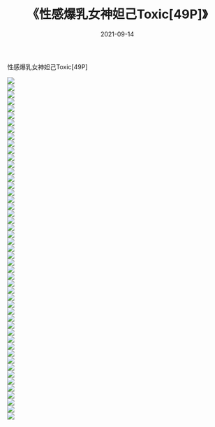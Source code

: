 ﻿---
layout: post
title:  《性感爆乳女神妲己Toxic[49P]》
date:   2021-09-14
img: http://pic.660000.xyz/1:/性感/2021/性感爆乳女神妲己Toxic[49P]/000.jpg
categories: [美女, 清纯, 唯美]
---

性感爆乳女神妲己Toxic[49P]

  ![](http://pic.660000.xyz/1:/性感/2021/性感爆乳女神妲己Toxic[49P]/001.jpg) <br> ![](http://pic.660000.xyz/1:/性感/2021/性感爆乳女神妲己Toxic[49P]/002.jpg) <br> ![](http://pic.660000.xyz/1:/性感/2021/性感爆乳女神妲己Toxic[49P]/003.jpg) <br> ![](http://pic.660000.xyz/1:/性感/2021/性感爆乳女神妲己Toxic[49P]/004.jpg) <br> ![](http://pic.660000.xyz/1:/性感/2021/性感爆乳女神妲己Toxic[49P]/005.jpg) <br> ![](http://pic.660000.xyz/1:/性感/2021/性感爆乳女神妲己Toxic[49P]/006.jpg) <br> ![](http://pic.660000.xyz/1:/性感/2021/性感爆乳女神妲己Toxic[49P]/007.jpg) <br> ![](http://pic.660000.xyz/1:/性感/2021/性感爆乳女神妲己Toxic[49P]/008.jpg) <br> ![](http://pic.660000.xyz/1:/性感/2021/性感爆乳女神妲己Toxic[49P]/009.jpg) <br> ![](http://pic.660000.xyz/1:/性感/2021/性感爆乳女神妲己Toxic[49P]/010.jpg) <br> ![](http://pic.660000.xyz/1:/性感/2021/性感爆乳女神妲己Toxic[49P]/011.jpg) <br> ![](http://pic.660000.xyz/1:/性感/2021/性感爆乳女神妲己Toxic[49P]/012.jpg) <br> ![](http://pic.660000.xyz/1:/性感/2021/性感爆乳女神妲己Toxic[49P]/013.jpg) <br> ![](http://pic.660000.xyz/1:/性感/2021/性感爆乳女神妲己Toxic[49P]/014.jpg) <br> ![](http://pic.660000.xyz/1:/性感/2021/性感爆乳女神妲己Toxic[49P]/015.jpg) <br> ![](http://pic.660000.xyz/1:/性感/2021/性感爆乳女神妲己Toxic[49P]/016.jpg) <br> ![](http://pic.660000.xyz/1:/性感/2021/性感爆乳女神妲己Toxic[49P]/017.jpg) <br> ![](http://pic.660000.xyz/1:/性感/2021/性感爆乳女神妲己Toxic[49P]/018.jpg) <br> ![](http://pic.660000.xyz/1:/性感/2021/性感爆乳女神妲己Toxic[49P]/019.jpg) <br> ![](http://pic.660000.xyz/1:/性感/2021/性感爆乳女神妲己Toxic[49P]/020.jpg) <br> ![](http://pic.660000.xyz/1:/性感/2021/性感爆乳女神妲己Toxic[49P]/021.jpg) <br> ![](http://pic.660000.xyz/1:/性感/2021/性感爆乳女神妲己Toxic[49P]/022.jpg) <br> ![](http://pic.660000.xyz/1:/性感/2021/性感爆乳女神妲己Toxic[49P]/023.jpg) <br> ![](http://pic.660000.xyz/1:/性感/2021/性感爆乳女神妲己Toxic[49P]/024.jpg) <br> ![](http://pic.660000.xyz/1:/性感/2021/性感爆乳女神妲己Toxic[49P]/025.jpg) <br> ![](http://pic.660000.xyz/1:/性感/2021/性感爆乳女神妲己Toxic[49P]/026.jpg) <br> ![](http://pic.660000.xyz/1:/性感/2021/性感爆乳女神妲己Toxic[49P]/027.jpg) <br> ![](http://pic.660000.xyz/1:/性感/2021/性感爆乳女神妲己Toxic[49P]/028.jpg) <br> ![](http://pic.660000.xyz/1:/性感/2021/性感爆乳女神妲己Toxic[49P]/029.jpg) <br> ![](http://pic.660000.xyz/1:/性感/2021/性感爆乳女神妲己Toxic[49P]/030.jpg) <br> ![](http://pic.660000.xyz/1:/性感/2021/性感爆乳女神妲己Toxic[49P]/031.jpg) <br> ![](http://pic.660000.xyz/1:/性感/2021/性感爆乳女神妲己Toxic[49P]/032.jpg) <br> ![](http://pic.660000.xyz/1:/性感/2021/性感爆乳女神妲己Toxic[49P]/033.jpg) <br> ![](http://pic.660000.xyz/1:/性感/2021/性感爆乳女神妲己Toxic[49P]/034.jpg) <br> ![](http://pic.660000.xyz/1:/性感/2021/性感爆乳女神妲己Toxic[49P]/035.jpg) <br> ![](http://pic.660000.xyz/1:/性感/2021/性感爆乳女神妲己Toxic[49P]/036.jpg) <br> ![](http://pic.660000.xyz/1:/性感/2021/性感爆乳女神妲己Toxic[49P]/037.jpg) <br> ![](http://pic.660000.xyz/1:/性感/2021/性感爆乳女神妲己Toxic[49P]/038.jpg) <br> ![](http://pic.660000.xyz/1:/性感/2021/性感爆乳女神妲己Toxic[49P]/039.jpg) <br> ![](http://pic.660000.xyz/1:/性感/2021/性感爆乳女神妲己Toxic[49P]/040.jpg) <br> ![](http://pic.660000.xyz/1:/性感/2021/性感爆乳女神妲己Toxic[49P]/041.jpg) <br> ![](http://pic.660000.xyz/1:/性感/2021/性感爆乳女神妲己Toxic[49P]/042.jpg) <br> ![](http://pic.660000.xyz/1:/性感/2021/性感爆乳女神妲己Toxic[49P]/043.jpg) <br> ![](http://pic.660000.xyz/1:/性感/2021/性感爆乳女神妲己Toxic[49P]/044.jpg) <br> ![](http://pic.660000.xyz/1:/性感/2021/性感爆乳女神妲己Toxic[49P]/045.jpg) <br> ![](http://pic.660000.xyz/1:/性感/2021/性感爆乳女神妲己Toxic[49P]/046.jpg) <br> ![](http://pic.660000.xyz/1:/性感/2021/性感爆乳女神妲己Toxic[49P]/047.jpg) <br> ![](http://pic.660000.xyz/1:/性感/2021/性感爆乳女神妲己Toxic[49P]/048.jpg) <br> ![](http://pic.660000.xyz/1:/性感/2021/性感爆乳女神妲己Toxic[49P]/049.jpg) <br>